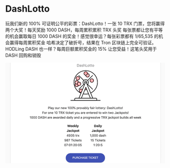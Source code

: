 # DashLotto

玩我们新的 100% 可证明公平的彩票：DashLotto！一张 10 TRX 门票，您将赢得两个大奖！每天奖励 1000 DASH，每周累积累积 TRX 头奖 每张票都让您有平等的机会赢取每日 1000 DASH 的奖金！感觉很幸运？每张彩票都有 1/65,535 的机会赢得每周累积奖金 哈希决定了破折号，结果在 Tron 区块链上完全可验证。 HODLing DASH 也一样？每周巨额累积奖金的 15% 让您受益！这笔头奖用于 DASH 回购和销毁

![dashlotto-dapp-gambling-tron-image1_721ef68d87b47b3e9999af8ab094037b](dashlotto-dapp-gambling-tron-image1_721ef68d87b47b3e9999af8ab094037b.png)

